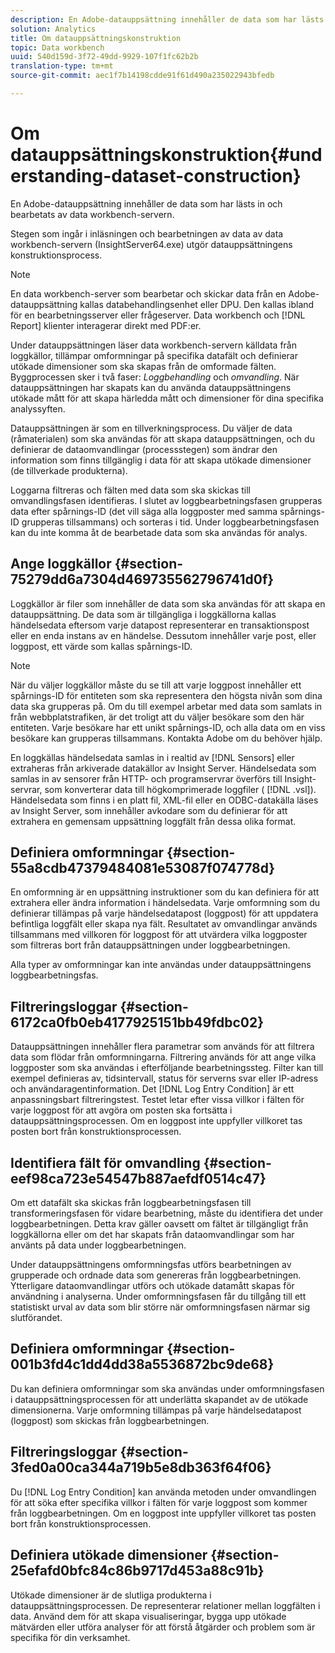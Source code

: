 ```yaml
---
description: En Adobe-datauppsättning innehåller de data som har lästs in och bearbetats av data workbench-servern.
solution: Analytics
title: Om datauppsättningskonstruktion
topic: Data workbench
uuid: 540d159d-3f72-49dd-9929-107f1fc62b2b
translation-type: tm+mt
source-git-commit: aec1f7b14198cdde91f61d490a235022943bfedb

---
```



# Om datauppsättningskonstruktion{#understanding-dataset-construction}

En Adobe-datauppsättning innehåller de data som har lästs in och bearbetats av data workbench-servern.

Stegen som ingår i inläsningen och bearbetningen av data av data workbench-servern (InsightServer64.exe) utgör datauppsättningens konstruktionsprocess.

>[!NOTE]
>
>En data workbench-server som bearbetar och skickar data från en Adobe-datauppsättning kallas databehandlingsenhet eller DPU. Den kallas ibland för en bearbetningsserver eller frågeserver. Data workbench och [!DNL Report] klienter interagerar direkt med PDF:er.

Under datauppsättningen läser data workbench-servern källdata från loggkällor, tillämpar omformningar på specifika datafält och definierar utökade dimensioner som ska skapas från de omformade fälten. Byggprocessen sker i två faser: *Loggbehandling* och *omvandling*. När datauppsättningen har skapats kan du använda datauppsättningens utökade mått för att skapa härledda mått och dimensioner för dina specifika analyssyften.

Datauppsättningen är som en tillverkningsprocess. Du väljer de data (råmaterialen) som ska användas för att skapa datauppsättningen, och du definierar de dataomvandlingar (processstegen) som ändrar den information som finns tillgänglig i data för att skapa utökade dimensioner (de tillverkade produkterna).

<!--
c_log_proc.xml
-->

Loggarna filtreras och fälten med data som ska skickas till omvandlingsfasen identifieras. I slutet av loggbearbetningsfasen grupperas data efter spårnings-ID (det vill säga alla loggposter med samma spårnings-ID grupperas tillsammans) och sorteras i tid. Under loggbearbetningsfasen kan du inte komma åt de bearbetade data som ska användas för analys.

## Ange loggkällor {#section-75279dd6a7304d469735562796741d0f}

Loggkällor är filer som innehåller de data som ska användas för att skapa en datauppsättning. De data som är tillgängliga i loggkällorna kallas händelsedata eftersom varje datapost representerar en transaktionspost eller en enda instans av en händelse. Dessutom innehåller varje post, eller loggpost, ett värde som kallas spårnings-ID.

>[!NOTE]
>
>När du väljer loggkällor måste du se till att varje loggpost innehåller ett spårnings-ID för entiteten som ska representera den högsta nivån som dina data ska grupperas på. Om du till exempel arbetar med data som samlats in från webbplatstrafiken, är det troligt att du väljer besökare som den här entiteten. Varje besökare har ett unikt spårnings-ID, och alla data om en viss besökare kan grupperas tillsammans. Kontakta Adobe om du behöver hjälp.

En loggkällas händelsedata samlas in i realtid av [!DNL Sensors] eller extraheras från arkiverade datakällor av Insight Server. Händelsedata som samlas in av sensorer från HTTP- och programservrar överförs till Insight-servrar, som konverterar data till högkomprimerade loggfiler ( [!DNL .vsl]). Händelsedata som finns i en platt fil, XML-fil eller en ODBC-datakälla läses av Insight Server, som innehåller avkodare som du definierar för att extrahera en gemensam uppsättning loggfält från dessa olika format.

## Definiera omformningar {#section-55a8cdb47379484081e53087f074778d}

En omformning är en uppsättning instruktioner som du kan definiera för att extrahera eller ändra information i händelsedata. Varje omformning som du definierar tillämpas på varje händelsedatapost (loggpost) för att uppdatera befintliga loggfält eller skapa nya fält. Resultatet av omvandlingar används tillsammans med villkoren för loggpost för att utvärdera vilka loggposter som filtreras bort från datauppsättningen under loggbearbetningen.

Alla typer av omformningar kan inte användas under datauppsättningens loggbearbetningsfas.

## Filtreringsloggar {#section-6172ca0fb0eb4177925151bb49fdbc02}

Datauppsättningen innehåller flera parametrar som används för att filtrera data som flödar från omformningarna. Filtrering används för att ange vilka loggposter som ska användas i efterföljande bearbetningssteg. Filter kan till exempel definieras av, tidsintervall, status för serverns svar eller IP-adress och användaragentinformation. Det [!DNL Log Entry Condition] är ett anpassningsbart filtreringstest. Testet letar efter vissa villkor i fälten för varje loggpost för att avgöra om posten ska fortsätta i datauppsättningsprocessen. Om en loggpost inte uppfyller villkoret tas posten bort från konstruktionsprocessen.

## Identifiera fält för omvandling {#section-eef98ca723e54547b887aefdf0514c47}

Om ett datafält ska skickas från loggbearbetningsfasen till transformeringsfasen för vidare bearbetning, måste du identifiera det under loggbearbetningen. Detta krav gäller oavsett om fältet är tillgängligt från loggkällorna eller om det har skapats från dataomvandlingar som har använts på data under loggbearbetningen.

<!--
c_transformation.xml
-->

Under datauppsättningens omformningsfas utförs bearbetningen av grupperade och ordnade data som genereras från loggbearbetningen. Ytterligare dataomvandlingar utförs och utökade datamått skapas för användning i analyserna. Under omformningsfasen får du tillgång till ett statistiskt urval av data som blir större när omformningsfasen närmar sig slutförandet.

## Definiera omformningar {#section-001b3fd4c1dd4dd38a5536872bc9de68}

Du kan definiera omformningar som ska användas under omformningsfasen i datauppsättningsprocessen för att underlätta skapandet av de utökade dimensionerna. Varje omformning tillämpas på varje händelsedatapost (loggpost) som skickas från loggbearbetningen.

## Filtreringsloggar {#section-3fed0a00ca344a719b5e8db363f64f06}

Du [!DNL Log Entry Condition] kan använda metoden under omvandlingen för att söka efter specifika villkor i fälten för varje loggpost som kommer från loggbearbetningen. Om en loggpost inte uppfyller villkoret tas posten bort från konstruktionsprocessen.

## Definiera utökade dimensioner {#section-25efafd0bfc84c86b9717d453a88c91b}

Utökade dimensioner är de slutliga produkterna i datauppsättningsprocessen. De representerar relationer mellan loggfälten i data. Använd dem för att skapa visualiseringar, bygga upp utökade mätvärden eller utföra analyser för att förstå åtgärder och problem som är specifika för din verksamhet.
